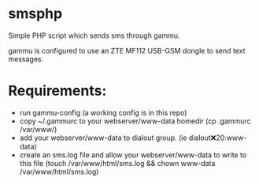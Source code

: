 # smsphp
Simple PHP script which sends sms through gammu.

gammu is configured to use an ZTE MF112 USB-GSM dongle to send text messages.

# Requirements:
- run gammu-config (a working config is in this repo)
- copy ~/.gammurc to your webserver/www-data homedir (cp .gammurc /var/www/)
- add your webserver/www-data to dialout group. (ie dialout:x:20:www-data)
- create an sms.log file and allow your webserver/www-data to write to this file (touch /var/www/html/sms.log && chown www-data /var/www/html/sms.log)
